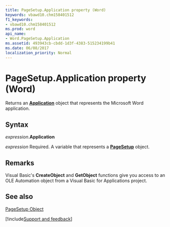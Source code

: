 ```yaml
---
title: PageSetup.Application property (Word)
keywords: vbawd10.chm158401512
f1_keywords:
- vbawd10.chm158401512
ms.prod: word
api_name:
- Word.PageSetup.Application
ms.assetid: 493943cb-cbdd-1d3f-4383-515234199b41
ms.date: 06/08/2017
localization_priority: Normal
---
```



# PageSetup.Application property (Word)

Returns an  **[Application](Word.Application.md)** object that represents the Microsoft Word application.


## Syntax

_expression_.**Application**

_expression_ Required. A variable that represents a **[PageSetup](Word.PageSetup.md)** object.


## Remarks

Visual Basic's  **CreateObject** and **GetObject** functions give you access to an OLE Automation object from a Visual Basic for Applications project.


## See also


[PageSetup Object](Word.PageSetup.md)

[!include[Support and feedback](~/includes/feedback-boilerplate.md)]